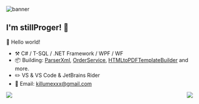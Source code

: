 ![banner](https://pm1.narvii.com/7151/92894fecf3b7422b46b43df610b26f85d4c8f927r1-1100-638v2_hq.jpg)

## I'm stillProger! 👋

🎊 Hello world!

- :hammer_and_pick: C# / T-SQL / .NET Framework / WPF / WF
- :package: Building: [ParserXml](https://github.com/stillProger/ParserXML), [OrderService](https://github.com/stillProger/OrderService), [HTMLtoPDFTemplateBuilder](https://github.com/stillProger/HTMLtoPDFTemplateBuilder) and more.
- :pencil2: VS & VS Code & JetBrains Rider
- :memo: Email: killumexxx@gmail.com

<img align="left" src="https://github-readme-stats.vercel.app/api?username=stillProger&show_icons=true&theme=tokyonight&count_private=true%22%3E"/>

<img align="right" src="https://github-readme-stats.vercel.app/api/top-langs/?username=stillProger&show_icons=true&theme=tokyonight&count_private=true%22%3E"/>


